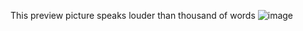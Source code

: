 This preview picture speaks louder than thousand of words
![image](https://user-images.githubusercontent.com/34031333/200323919-5d4d387d-542a-4833-b542-5a796d130335.png)
